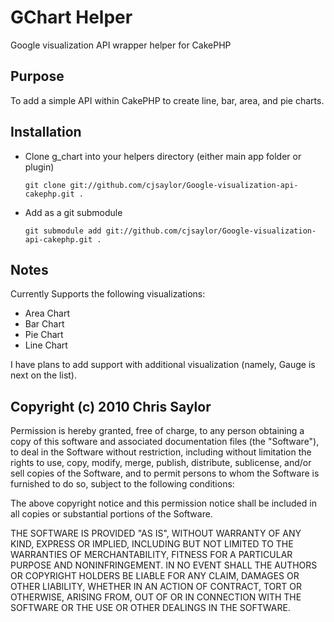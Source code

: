 # GChart Helper
Google visualization API wrapper helper for CakePHP

## Purpose
To add a simple API within CakePHP to create line, bar, area, and pie charts.

## Installation

- Clone g_chart into your helpers directory (either main app folder or plugin)

	`git clone git://github.com/cjsaylor/Google-visualization-api-cakephp.git . `

- Add as a git submodule

	`git submodule add git://github.com/cjsaylor/Google-visualization-api-cakephp.git . `

## Notes

Currently Supports the following visualizations:
* Area Chart
* Bar Chart
* Pie Chart
* Line Chart

I have plans to add support with additional visualization (namely, Gauge is next on the list).

## Copyright (c) 2010 Chris Saylor

Permission is hereby granted, free of charge, to any person obtaining a copy
of this software and associated documentation files (the "Software"), to deal
in the Software without restriction, including without limitation the rights
to use, copy, modify, merge, publish, distribute, sublicense, and/or sell
copies of the Software, and to permit persons to whom the Software is
furnished to do so, subject to the following conditions:

The above copyright notice and this permission notice shall be included in
all copies or substantial portions of the Software.

THE SOFTWARE IS PROVIDED "AS IS", WITHOUT WARRANTY OF ANY KIND, EXPRESS OR
IMPLIED, INCLUDING BUT NOT LIMITED TO THE WARRANTIES OF MERCHANTABILITY,
FITNESS FOR A PARTICULAR PURPOSE AND NONINFRINGEMENT. IN NO EVENT SHALL THE
AUTHORS OR COPYRIGHT HOLDERS BE LIABLE FOR ANY CLAIM, DAMAGES OR OTHER
LIABILITY, WHETHER IN AN ACTION OF CONTRACT, TORT OR OTHERWISE, ARISING FROM,
OUT OF OR IN CONNECTION WITH THE SOFTWARE OR THE USE OR OTHER DEALINGS IN
THE SOFTWARE.

